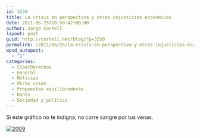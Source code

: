 ```yaml
---
id: 3250
title: La crisis en perspectiva y otras injusticias económicas
date: 2011-06-25T18:50:42+00:00
author: Jorge Cortell
layout: post
guid: http://cortell.net/blog/?p=3250
permalink: /2011/06/25/la-crisis-en-perspectiva-y-otras-injusticias-economicas/
wpsd_autopost:
  - "1"
categories:
  - CiberDerechos
  - General
  - Noticias
  - Otras cosas
  - Propuestas equilibradoras
  - Rants
  - Sociedad y polí­tica
---
```

Si este gráfico no te indigna, no corre sangre por tus venas.
  
[<img class="aligncenter" src="http://s3.amazonaws.com/infobeautiful2/billion_dollar_gram_2009.png" alt="2009" />](http://www.informationisbeautiful.net/visualizations/the-billion-dollar-gram/)